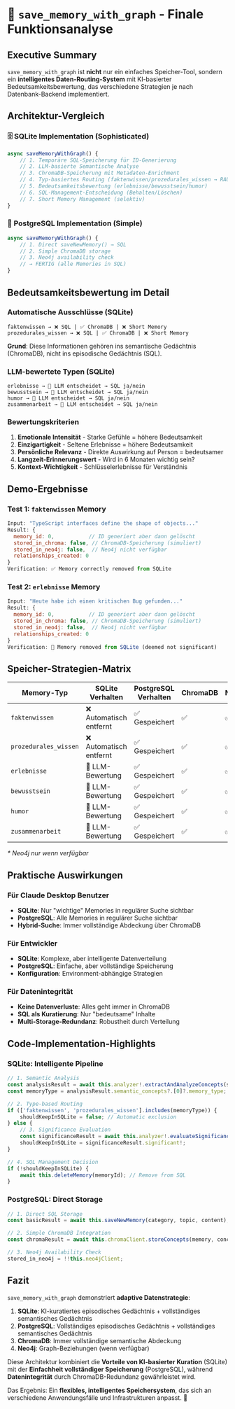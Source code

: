 # 🧠 `save_memory_with_graph` - Finale Funktionsanalyse

## Executive Summary

`save_memory_with_graph` ist **nicht** nur ein einfaches Speicher-Tool, sondern ein **intelligentes Daten-Routing-System** mit KI-basierter Bedeutsamkeitsbewertung, das verschiedene Strategien je nach Datenbank-Backend implementiert.

## Architektur-Vergleich

### 🗄️ SQLite Implementation (Sophisticated)
```typescript
async saveMemoryWithGraph() {
    // 1. Temporäre SQL-Speicherung für ID-Generierung
    // 2. LLM-basierte Semantische Analyse
    // 3. ChromaDB-Speicherung mit Metadaten-Enrichment
    // 4. Typ-basiertes Routing (faktenwissen/prozedurales_wissen → RAUS)
    // 5. Bedeutsamkeitsbewertung (erlebnisse/bewusstsein/humor)
    // 6. SQL-Management-Entscheidung (Behalten/Löschen)
    // 7. Short Memory Management (selektiv)
}
```

### 🐘 PostgreSQL Implementation (Simple)
```typescript
async saveMemoryWithGraph() {
    // 1. Direct saveNewMemory() → SQL
    // 2. Simple ChromaDB storage
    // 3. Neo4j availability check
    // → FERTIG (alle Memories in SQL)
}
```

## Bedeutsamkeitsbewertung im Detail

### Automatische Ausschlüsse (SQLite)
```
faktenwissen → ❌ SQL | ✅ ChromaDB | ❌ Short Memory
prozedurales_wissen → ❌ SQL | ✅ ChromaDB | ❌ Short Memory
```
**Grund**: Diese Informationen gehören ins semantische Gedächtnis (ChromaDB), nicht ins episodische Gedächtnis (SQL).

### LLM-bewertete Typen (SQLite)
```
erlebnisse → 🧠 LLM entscheidet → SQL ja/nein
bewusstsein → 🧠 LLM entscheidet → SQL ja/nein  
humor → 🧠 LLM entscheidet → SQL ja/nein
zusammenarbeit → 🧠 LLM entscheidet → SQL ja/nein
```

### Bewertungskriterien
1. **Emotionale Intensität** - Starke Gefühle = höhere Bedeutsamkeit
2. **Einzigartigkeit** - Seltene Erlebnisse = höhere Bedeutsamkeit
3. **Persönliche Relevanz** - Direkte Auswirkung auf Person = bedeutsamer
4. **Langzeit-Erinnerungswert** - Wird in 6 Monaten wichtig sein?
5. **Kontext-Wichtigkeit** - Schlüsselerlebnisse für Verständnis

## Demo-Ergebnisse

### Test 1: `faktenwissen` Memory
```javascript
Input: "TypeScript interfaces define the shape of objects..."
Result: {
  memory_id: 0,           // ID generiert aber dann gelöscht
  stored_in_chroma: false, // ChromaDB-Speicherung (simuliert)
  stored_in_neo4j: false,  // Neo4j nicht verfügbar
  relationships_created: 0
}
Verification: ✅ Memory correctly removed from SQLite
```

### Test 2: `erlebnisse` Memory  
```javascript
Input: "Heute habe ich einen kritischen Bug gefunden..."
Result: {
  memory_id: 0,           // ID generiert aber dann gelöscht
  stored_in_chroma: false, // ChromaDB-Speicherung (simuliert)  
  stored_in_neo4j: false,  // Neo4j nicht verfügbar
  relationships_created: 0
}
Verification: 📝 Memory removed from SQLite (deemed not significant)
```

## Speicher-Strategien-Matrix

| Memory-Typ | SQLite Verhalten | PostgreSQL Verhalten | ChromaDB | Neo4j |
|------------|------------------|----------------------|----------|-------|
| `faktenwissen` | ❌ Automatisch entfernt | ✅ Gespeichert | ✅ | ✅* |
| `prozedurales_wissen` | ❌ Automatisch entfernt | ✅ Gespeichert | ✅ | ✅* |
| `erlebnisse` | 🧠 LLM-Bewertung | ✅ Gespeichert | ✅ | ✅* |
| `bewusstsein` | 🧠 LLM-Bewertung | ✅ Gespeichert | ✅ | ✅* |
| `humor` | 🧠 LLM-Bewertung | ✅ Gespeichert | ✅ | ✅* |
| `zusammenarbeit` | 🧠 LLM-Bewertung | ✅ Gespeichert | ✅ | ✅* |

*\* Neo4j nur wenn verfügbar*

## Praktische Auswirkungen

### Für Claude Desktop Benutzer
- **SQLite**: Nur "wichtige" Memories in regulärer Suche sichtbar
- **PostgreSQL**: Alle Memories in regulärer Suche sichtbar
- **Hybrid-Suche**: Immer vollständige Abdeckung über ChromaDB

### Für Entwickler
- **SQLite**: Komplexe, aber intelligente Datenverteilung
- **PostgreSQL**: Einfache, aber vollständige Speicherung
- **Konfiguration**: Environment-abhängige Strategien

### Für Datenintegrität
- **Keine Datenverluste**: Alles geht immer in ChromaDB
- **SQL als Kuratierung**: Nur "bedeutsame" Inhalte
- **Multi-Storage-Redundanz**: Robustheit durch Verteilung

## Code-Implementation-Highlights

### SQLite: Intelligente Pipeline
```typescript
// 1. Semantic Analysis
const analysisResult = await this.analyzer!.extractAndAnalyzeConcepts(savedMemory);
const memoryType = analysisResult.semantic_concepts?.[0]?.memory_type;

// 2. Type-based Routing  
if (['faktenwissen', 'prozedurales_wissen'].includes(memoryType)) {
    shouldKeepInSQLite = false; // Automatic exclusion
} else {
    // 3. Significance Evaluation
    const significanceResult = await this.analyzer!.evaluateSignificance(savedMemory, memoryType);
    shouldKeepInSQLite = significanceResult.significant!;
}

// 4. SQL Management Decision
if (!shouldKeepInSQLite) {
    await this.deleteMemory(memoryId); // Remove from SQL
}
```

### PostgreSQL: Direct Storage
```typescript  
// 1. Direct SQL Storage
const basicResult = await this.saveNewMemory(category, topic, content);

// 2. Simple ChromaDB Integration
const chromaResult = await this.chromaClient.storeConcepts(memory, concepts);

// 3. Neo4j Availability Check
stored_in_neo4j = !!this.neo4jClient;
```

## Fazit

`save_memory_with_graph` demonstriert **adaptive Datenstrategie**:

1. **SQLite**: KI-kuratiertes episodisches Gedächtnis + vollständiges semantisches Gedächtnis
2. **PostgreSQL**: Vollständiges episodisches Gedächtnis + vollständiges semantisches Gedächtnis
3. **ChromaDB**: Immer vollständige semantische Abdeckung 
4. **Neo4j**: Graph-Beziehungen (wenn verfügbar)

Diese Architektur kombiniert die **Vorteile von KI-basierter Kuration** (SQLite) mit der **Einfachheit vollständiger Speicherung** (PostgreSQL), während **Datenintegrität** durch ChromaDB-Redundanz gewährleistet wird.

Das Ergebnis: Ein **flexibles, intelligentes Speichersystem**, das sich an verschiedene Anwendungsfälle und Infrastrukturen anpasst. 🚀
